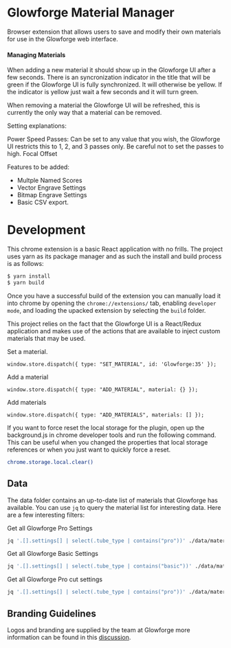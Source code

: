 # Glowforge Material Manager

Browser extension that allows users to save and modify their own materials for
use in the Glowforge web interface.

#### Managing Materials

When adding a new material it should show up in the Glowforge UI after a few
seconds. There is an syncronization indicator in the title that will be green if
the Glowforge UI is fully synchronized. It will otherwise be yellow. If the
indicator is yellow just wait a few seconds and it will turn green.

When removing a material the Glowforge UI will be refreshed, this is currently
the only way that a material can be removed.

Setting explanations:

Power
Speed
Passes: Can be set to any value that you wish, the Glowforge UI restricts this
to 1, 2, and 3 passes only. Be careful not to set the passes to high.
Focal Offset

Features to be added:

* Multple Named Scores
* Vector Engrave Settings
* Bitmap Engrave Settings
* Basic CSV export.

# Development

This chrome extension is a basic React application with no frills. The project
uses yarn as its package manager and as such the install and build process is as
follows:

```sh
$ yarn install
$ yarn build
```

Once you have a successful build of the extension you can manually load it into
chrome by opening the `chrome://extensions/` tab, enabling `developer mode`, and
loading the upacked extension by selecting the `build` folder.

This project relies on the fact that the Glowforge UI is a React/Redux
application and makes use of the actions that are available to inject custom
materials that may be used.

Set a material.

```node
window.store.dispatch({ type: "SET_MATERIAL", id: 'Glowforge:35' });
```

Add a material

```node
window.store.dispatch({ type: "ADD_MATERIAL", material: {} });
```

Add materials

```node
window.store.dispatch({ type: "ADD_MATERIALS", materials: [] });
```

If you want to force reset the local storage for the plugin, open up the
background.js in chrome developer tools and run the following command. This can
be useful when you changed the properties that local storage references or when
you just want to quickly force a reset.

```sh
chrome.storage.local.clear()
```

## Data

The data folder contains an up-to-date list of materials that Glowforge has
available. You can use `jq` to query the material list for interesting data.
Here are a few interesting filters:

Get all Glowforge Pro Settings

```sh
jq '.[].settings[] | select(.tube_type | contains("pro"))' ./data/materials.json | jq -s '.'
```

Get all Glowforge Basic Settings

```sh
jq '.[].settings[] | select(.tube_type | contains("basic"))' ./data/materials.json | jq -s '.'
```

Get all Glowforge Pro cut settings

```sh
jq '.[].settings[] | select(.tube_type | contains("pro"))' ./data/materials.json | jq -s '.' | jq '.[] | [ .description, .cut_setting ]' | jq -s '.'
```

## Branding Guidelines

Logos and branding are supplied by the team at Glowforge more information can
be found in this [discussion](https://community.glowforge.com/t/lets-talk-about-glowforge-logo-and-brand-guidelines/6576).
